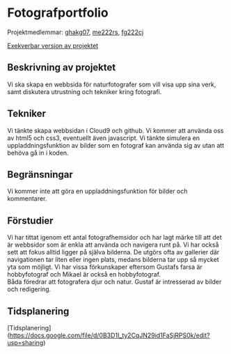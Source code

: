# Fotografportfolio
Projektmedlemmar: 
[ghakg07](https://github.com/ghakg07), [me222rs](https://github.com/me222rs), [fg222cj](https://github.com/fg222cj)


[Exekverbar version av projektet](https://github.com/ghakg07/ProjektskelettHT13)


## Beskrivning av projektet
Vi ska skapa en webbsida för naturfotografer som vill visa upp sina verk, samt diskutera utrustning och tekniker 
kring fotografi.


## Tekniker
Vi tänkte skapa webbsidan i Cloud9 och github. Vi kommer att använda oss av html5 och css3, eventuellt även javascript. 
Vi tänkte simulera en uppladdningsfunktion av bilder som en fotograf kan använda sig av utan att behöva gå in i koden.

## Begränsningar
Vi kommer inte att göra en uppladdningsfunktion för bilder och kommentarer.

## Förstudier
Vi har tittat igenom ett antal fotografhemsidor och har lagt märke till att det är webbsidor som är enkla att använda 
och navigera runt på. Vi har också sett att fokus alltid ligger på själva bilderna. De utgörs ofta av gallerier där 
navigationen tar liten eller ingen plats, medans bilderna tar upp så mycket yta som möjligt.
Vi har vissa förkunskaper eftersom Gustafs farsa är hobbyfotograf och Mikael är också en hobbyfotograf.  
Båda föredrar att fotografera djur och natur. Gustaf är intresserad av bilder och redigering.

## Tidsplanering


[Tidsplanering] (https://docs.google.com/file/d/0B3D1I_ty2CqJN29id1FaSjRPS0k/edit?usp=sharing)
